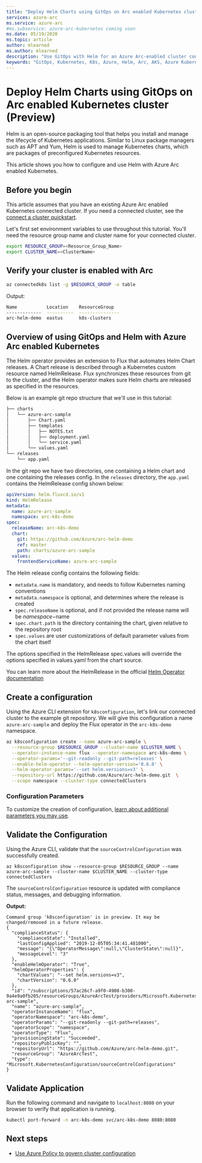 ```yaml
---
title: "Deploy Helm Charts using GitOps on Arc enabled Kubernetes cluster(Preview)"
services: azure-arc
ms.service: azure-arc
#ms.subservice: azure-arc-kubernetes coming soon
ms.date: 05/19/2020
ms.topic: article
author: mlearned
ms.author: mlearned
description: "Use GitOps with Helm for an Azure Arc-enabled cluster configuration (Preview)"
keywords: "GitOps, Kubernetes, K8s, Azure, Helm, Arc, AKS, Azure Kubernetes Service, containers"
---
```


# Deploy Helm Charts using GitOps on Arc enabled Kubernetes cluster (Preview)

Helm is an open-source packaging tool that helps you install and manage the lifecycle of Kubernetes applications. Similar to Linux package managers such as APT and Yum, Helm is used to manage Kubernetes charts, which are packages of preconfigured Kubernetes resources.

This article shows you how to configure and use Helm with Azure Arc enabled Kubernetes.

## Before you begin

This article assumes that you have an existing Azure Arc enabled Kubernetes connected cluster. If you need a connected cluster, see the [connect a cluster quickstart](./connect-cluster.md).

Let's first set environment variables to use throughout this tutorial. You'll need the resource group name and cluster name for your connected cluster.

```bash
export RESOURCE_GROUP=<Resource_Group_Name>
export CLUSTER_NAME=<ClusterName>
```

## Verify your cluster is enabled with Arc

```bash
az connectedk8s list -g $RESOURCE_GROUP -o table
```

Output:
```bash
Name           Location    ResourceGroup
-------------  ----------  ---------------
arc-helm-demo  eastus      k8s-clusters
```

## Overview of using GitOps and Helm with Azure Arc enabled Kubernetes

 The Helm operator provides an extension to Flux that automates Helm Chart releases. A Chart release is described through a Kubernetes custom resource named HelmRelease. Flux synchronizes these resources from git to the cluster, and the Helm operator makes sure Helm charts are released as specified in the resources.

 Below is an example git repo structure that we'll use in this tutorial:

```bash
├── charts
│   └── azure-arc-sample
│       ├── Chart.yaml
│       ├── templates
│       │   ├── NOTES.txt
│       │   ├── deployment.yaml
│       │   └── service.yaml
│       └── values.yaml
└── releases
    └── app.yaml
```

In the git repo we have two directories, one containing a Helm chart and one containing the releases config. In the `releases` directory, the `app.yaml` contains the HelmRelease config shown below:

```yaml
apiVersion: helm.fluxcd.io/v1
kind: HelmRelease
metadata:
  name: azure-arc-sample
  namespace: arc-k8s-demo
spec:
  releaseName: arc-k8s-demo
  chart:
    git: https://github.com/Azure/arc-helm-demo
    ref: master
    path: charts/azure-arc-sample
  values:
    frontendServiceName: azure-arc-sample
```

The Helm release config contains the following fields:

- `metadata.name` is mandatory, and needs to follow Kubernetes naming conventions
- `metadata.namespace` is optional, and determines where the release is created
- `spec.releaseName` is optional, and if not provided the release name will be $namespace-$name
- `spec.chart.path` is the directory containing the chart, given relative to the repository root
- `spec.values` are user customizations of default parameter values from the chart itself

The options specified in the HelmRelease spec.values will override the options specified in values.yaml from the chart source.

You can learn more about the HelmRelease in the official [Helm Operator documentation](https://docs.fluxcd.io/projects/helm-operator/en/stable/)

## Create a configuration

Using the Azure CLI extension for `k8sconfiguration`, let's link our connected cluster to the example git repository. We will give this configuration a name `azure-arc-sample` and deploy the Flux operator in the `arc-k8s-demo` namespace.

```bash
az k8sconfiguration create --name azure-arc-sample \
  --resource-group $RESOURCE_GROUP --cluster-name $CLUSTER_NAME \
  --operator-instance-name flux --operator-namespace arc-k8s-demo \
  --operator-params='--git-readonly --git-path=releases' \
  --enable-helm-operator --helm-operator-version='0.6.0' \
  --helm-operator-params='--set helm.versions=v3' \
  --repository-url https://github.com/Azure/arc-helm-demo.git  \
  --scope namespace --cluster-type connectedClusters
```

### Configuration Parameters

To customize the creation of configuration, [learn about additional parameters you may use](./use-gitops-connected-cluster.md#additional-parameters).

## Validate the Configuration

Using the Azure CLI, validate that the `sourceControlConfiguration` was successfully created.

```console
az k8sconfiguration show --resource-group $RESOURCE_GROUP --name azure-arc-sample --cluster-name $CLUSTER_NAME --cluster-type connectedClusters
```

The `sourceControlConfiguration` resource is updated with compliance status, messages, and debugging information.

**Output:**

```console
Command group 'k8sconfiguration' is in preview. It may be changed/removed in a future release.
{
  "complianceStatus": {
    "complianceState": "Installed",
    "lastConfigApplied": "2019-12-05T05:34:41.481000",
    "message": "{\"OperatorMessage\":null,\"ClusterState\":null}",
    "messageLevel": "3"
  },
  "enableHelmOperator": "True",
  "helmOperatorProperties": {
    "chartValues": "--set helm.versions=v3",
    "chartVersion": "0.6.0"
  },
  "id": "/subscriptions/57ac26cf-a9f0-4908-b300-9a4e9a0fb205/resourceGroups/AzureArcTest/providers/Microsoft.Kubernetes/connectedClusters/AzureArcTest1/providers/Microsoft.KubernetesConfiguration/sourceControlConfigurations/azure-arc-sample",
  "name": "azure-arc-sample",
  "operatorInstanceName": "flux",
  "operatorNamespace": "arc-k8s-demo",
  "operatorParams": "--git-readonly --git-path=releases",
  "operatorScope": "namespace",
  "operatorType": "Flux",
  "provisioningState": "Succeeded",
  "repositoryPublicKey": "",
  "repositoryUrl": "https://github.com/Azure/arc-helm-demo.git",
  "resourceGroup": "AzureArcTest",
  "type": "Microsoft.KubernetesConfiguration/sourceControlConfigurations"
}
```

## Validate Application

Run the following command and navigate to `localhost:8080` on your browser to verify that application is running.

```bash
kubectl port-forward -n arc-k8s-demo svc/arc-k8s-demo 8080:8080
```

## Next steps

- [Use Azure Policy to govern cluster configuration](./use-azure-policy.md)
